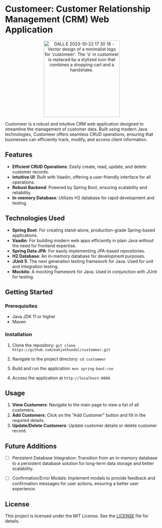 # Customeer: Customer Relationship Management (CRM) Web Application

<p align="center">
  <img src="https://github.com/eakjothundal/customeer/assets/44451960/bbb674a0-c47e-4e66-8640-9803e23f04c3" alt="DALL·E 2023-10-22 17 30 18 - Vector design of a minimalist logo for 'customeer'. The 'o' in customeer is replaced by a stylized icon that combines a shopping cart and a handshake." width="250" height="250">
</p>




Customeer is a robust and intuitive CRM web application designed to streamline the management of customer data. Built using modern Java technologies, Customeer offers seamless CRUD operations, ensuring that businesses can efficiently track, modify, and access client information.

## Features

- **Efficient CRUD Operations**: Easily create, read, update, and delete customer records.
- **Intuitive UI**: Built with Vaadin, offering a user-friendly interface for all operations.
- **Robust Backend**: Powered by Spring Boot, ensuring scalability and reliability.
- **In-memory Database**: Utilizes H2 database for rapid development and testing.

## Technologies Used

- **Spring Boot**: For creating stand-alone, production-grade Spring-based applications.
- **Vaadin**: For building modern web apps efficiently in plain Java without the need for frontend expertise.
- **Spring Data JPA**: For easily implementing JPA-based repositories.
- **H2 Database**: An in-memory database for development purposes.
- **JUnit 5**: The next generation testing framework for Java. Used for unit and integration testing.
- **Mockito**: A mocking framework for Java. Used in conjunction with JUnit for testing.

## Getting Started

### Prerequisites

- Java JDK 11 or higher
- Maven

### Installation

1. Clone the repository:
`git clone https://github.com/eakjothundal/customeer.git`

2. Navigate to the project directory:
`cd customeer`

3. Build and run the application:
`mvn spring-boot:run`

4. Access the application at `http://localhost:8080`.

## Usage

1. **View Customers**: Navigate to the main page to view a list of all customers.
2. **Add Customers**: Click on the "Add Customer" button and fill in the required details.
3. **Update/Delete Customers**: Update customer details or delete customer record.

## Future Additions

- [ ] Persistent Database Integration: Transition from an in-memory database to a persistent database solution for long-term data storage and better scalability.
- [ ] Confirmation/Error Modals: Implement modals to provide feedback and confirmation messages for user actions, ensuring a better user experience.


## License

This project is licensed under the MIT License. See the [LICENSE](LICENSE) file for details.
